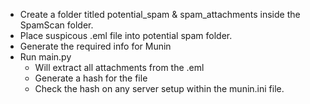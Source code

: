 - Create a folder titled potential_spam & spam_attachments inside the SpamScan folder.
- Place suspicous .eml file into potential spam folder.
- Generate the required info for Munin
- Run main.py
    - Will extract all attachments from the .eml
    - Generate a hash for the file
    - Check the hash on any server setup within the munin.ini file.
